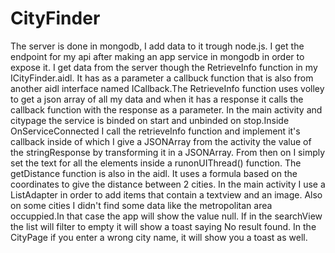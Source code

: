 # CityFinder
The server is done in mongodb, I add data to it trough node.js.
I get the endpoint for my api after making an app service in mongodb in order to expose it.
I get data from the server though the RetrieveInfo function in my ICityFinder.aidl. It has as a parameter a callbuck function that is also from another aidl interface named ICallback.The RetrieveInfo function uses volley to get a json array of all my data and when it has a response it calls the callback function with the response as a parameter.
In the main activity and citypage the service is binded on start and unbinded on stop.Inside OnServiceConnected I call the retrieveInfo function and implement it's callback inside of which I give a JSONArray from the activity the value of the stringResponse by transforming it in a JSONArray.
From then on I simply set the text for all the elements inside a runonUIThread() function.
The getDistance function is also in the aidl. It uses a formula based on the coordinates to give the distance between 2 cities.
In the main activity I use a ListAdapter in order to add items that contain a textview and an image.
Also on some cities I didn't find some data like the metropolitan area occuppied.In that case the app will show the value null.
If in the searchView the list will filter to empty it will show a toast saying No result found. In the CityPage if you enter a wrong city name, it will show you a toast as well.